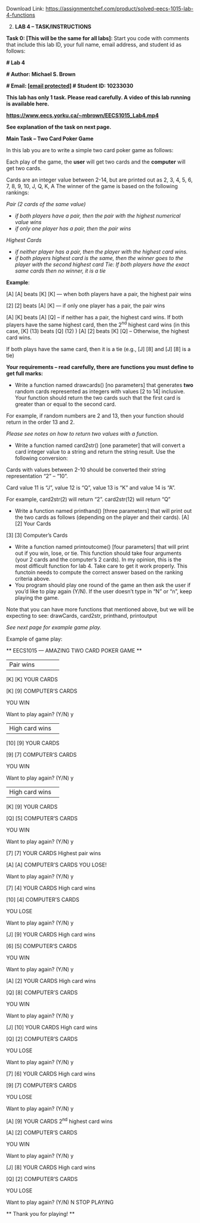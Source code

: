 Download Link: https://assignmentchef.com/product/solved-eecs-1015-lab-4-functions
<br>






<ol start="2">

 <li><strong>LAB 4 – TASK/INSTRUCTIONS </strong></li>

</ol>

<strong>Task 0: [This will be the same for all labs]: </strong>Start you code with comments that include this lab ID, your full name, email address, and student id as follows:

<strong># Lab 4 </strong>

<strong># Author: Michael S. Brown </strong>

<strong># Email: <a href="/cdn-cgi/l/email-protection" class="__cf_email__" data-cfemail="ddb0aebfe4e4e5e4e59dbcb2b1f3beb2b0">[email protected]</a> # Student ID: 10233030 </strong>

<strong> </strong>

<strong>This lab has only 1 task.  Please read carefully.  A video of this lab running is available here. </strong>

<a href="https://www.eecs.yorku.ca/~mbrown/EECS1015_Lab4.mp4"><strong>https://www.eecs.yorku.ca/~mbrown/EECS1015_Lab4.mp4</strong></a> <strong> </strong>

<strong> </strong>

<strong> </strong>

<strong>See explanation of the task on next page. </strong>

<strong>          </strong>

<strong>Main Task – Two Card Poker Game </strong>

In this lab you are to write a simple two card poker game as follows:

Each play of the game, the <strong>user</strong> will get two cards and the <strong>computer</strong> will get two cards.

Cards are an integer value between 2-14, but are printed out as 2, 3, 4, 5, 6, 7, 8, 9, 10, J, Q, K, A The winner of the game is based on the following rankings:

<em>Pair (2 cards of the same value) </em>

<ul>

 <li><em>if both players have a pair, then the pair with the highest numerical value wins </em></li>

 <li><em>if only one player has a pair, then the pair wins </em></li>

</ul>

<em>Highest Cards </em>

<ul>

 <li><em>if neither player has a pair, then the player with the highest card wins. </em></li>

 <li><em>if both players highest card is the same, then the winner goes to the player with the second highest card Tie: If both players have the exact same cards then no winner, it is a tie </em></li>

</ul>

<strong>Example</strong>:

[A] [A] beats [K] [K]  — when both players have a pair, the highest pair wins

[2] [2] beats [A] [K]  — if only one player has a pair, the pair wins

[A] [K] beats [A] [Q] – if neither has a pair, the highest card wins.  If both players have the same highest card, then the                                         2<sup>nd</sup> highest card wins (in this case, [K] (13) beats [Q] (12) ) [A] [2] beats [K] [Q] – Otherwise, the highest card wins.

If both plays have the same card, then it is a tie (e.g., [J] [8] and [J] [8] is a tie)

<strong>Your requirements – read carefully, there are functions you must define to get full marks: </strong>

<ul>

 <li>Write a function named drawcards() [no parameters] that generates <strong>two</strong> random cards represented as integers with values [2 to 14] inclusive. Your function should return the two cards such that the first card is greater than or equal to the second card.</li>

</ul>

For example, if random numbers are 2 and 13, then your function should return in the order 13 and 2.

<em>Please see notes on how to return two values with a function. </em>

<em> </em>

<ul>

 <li>Write a function named card2str() [one parameter] that will convert a card integer value to a string and return the string result. Use the following conversion:</li>

</ul>

Cards with values between 2-10 should be converted their string representation “2” – “10”.

Card value 11 is “J”, value 12 is “Q”, value 13 is “K” and value 14 is “A”.

For example, card2str(2) will return “2”.  card2str(12) will return “Q”




<ul>

 <li>Write a function named printhand() [three parameters] that will print out the two cards as follows (depending on the player and their cards). [A] [2] Your Cards</li>

</ul>

[3] [3] Computer’s Cards




<ul>

 <li>Write a function named printoutcome() [four parameters] that will print out if you win, lose, or tie. This function should take four arguments (your 2 cards and the computer’s 2 cards).  In my opinion, this is the most difficult function for lab 4.  Take care to get it work properly.  This functoin needs to compute the correct answer based on the ranking criteria above.</li>

 <li>You program should play one round of the game an then ask the user if you’d like to play again (Y/N). If the user doesn’t type in “N” or “n”, keep playing the game.</li>

</ul>




Note that you can have more functions that mentioned above, but we will be expecting to see: drawCards, card2str, printhand, printoutput




<em>See next page for example game play. </em>

Example of game play:

** EECS1015 — AMAZING TWO CARD POKER GAME **

<table width="126">

 <tbody>

  <tr>

   <td width="126">Pair wins</td>

  </tr>

 </tbody>

</table>

[K] [K] YOUR CARDS

[K] [9] COMPUTER’S CARDS

YOU WIN

Want to play again? (Y/N) y

<table width="126">

 <tbody>

  <tr>

   <td width="126">High card wins</td>

  </tr>

 </tbody>

</table>

[10] [9] YOUR CARDS

[9] [7] COMPUTER’S CARDS

YOU WIN

Want to play again? (Y/N) y

<table width="126">

 <tbody>

  <tr>

   <td width="126">High card wins</td>

  </tr>

 </tbody>

</table>

[K] [9] YOUR CARDS

[Q] [5] COMPUTER’S CARDS

YOU WIN

Want to play again? (Y/N) y

[7] [7] YOUR CARDS              Highest pair wins

[A] [A] COMPUTER’S CARDS  YOU LOSE!

Want to play again? (Y/N) y

[7] [4] YOUR CARDS              High card wins

[10] [4] COMPUTER’S CARDS

YOU LOSE

Want to play again? (Y/N) y

[J] [9] YOUR CARDS              High card wins

[6] [5] COMPUTER’S CARDS

YOU WIN

Want to play again? (Y/N) y

[A] [2] YOUR CARDS               High card wins

[Q] [8] COMPUTER’S CARDS

YOU WIN

Want to play again? (Y/N) y

[J] [10] YOUR CARDS             High card wins

[Q] [2] COMPUTER’S CARDS

YOU LOSE

Want to play again? (Y/N) y

[7] [6] YOUR CARDS              High card wins

[9] [7] COMPUTER’S CARDS

YOU LOSE

Want to play again? (Y/N) y

[A] [9] YOUR CARDS              2<sup>nd</sup> highest card wins

[A] [2] COMPUTER’S CARDS

YOU WIN

Want to play again? (Y/N) y

[J] [8] YOUR CARDS               High card wins

[Q] [2] COMPUTER’S CARDS

YOU LOSE

Want to play again? (Y/N) N      STOP PLAYING<sup>                     </sup>

** Thank you for playing! **

















